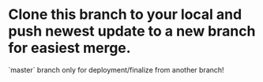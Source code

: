<h1>Clone this branch to your local and push newest update to a new branch for easiest merge.</h1>
<p>`master` branch only for deployment/finalize from another branch!</p>
